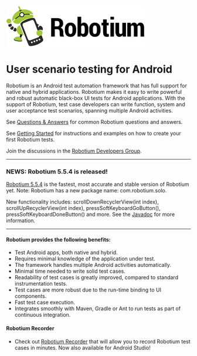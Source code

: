 ![Robotium](logo.png)

# User scenario testing for Android
Robotium is an Android test automation framework that has full support for native and hybrid applications. Robotium makes it easy to write powerful and robust automatic black-box UI tests for Android applications. With the support of Robotium, test case developers can write function, system and user acceptance test scenarios, spanning multiple Android activities.


See [Questions & Answers](https://github.com/RobotiumTech/robotium/wiki/Questions-&-Answers) for common Robotium questions and answers. 
<br>

See [Getting Started](https://github.com/RobotiumTech/robotium/wiki/Getting-Started) for instructions and examples on how to create your first Robotium tests. 
<br>

Join the discussions in the [Robotium Developers Group](http://groups.google.com/group/robotium-developers). 

----
### NEWS: Robotium 5.5.4 is released!
[Robotium 5.5.4](https://github.com/RobotiumTech/robotium/wiki/Downloads) is the fastest, most accurate and stable version of Robotium yet. Note: Robotium has a new package name: com.robotium.solo.

New functionality includes: scrollDownRecyclerView(int index), scrollUpRecyclerView(int index), pressSoftKeyboardGoButton(), pressSoftKeyboardDoneButton() and more. See the [Javadoc](http://recorder.robotium.com/javadoc/) for more information.

----

#### Robotium provides the following benefits:
  * Test Android apps, both native and hybrid.
  * Requires minimal knowledge of the application under test.
  * The framework handles multiple Android activities automatically.
  * Minimal time needed to write solid test cases.
  * Readability of test cases is greatly improved, compared to standard instrumentation tests.
  * Test cases are more robust due to the run-time binding to UI components.
  * Fast test case execution.
  * Integrates smoothly with Maven, Gradle or Ant to run tests as part of continuous integration.


#### Robotium Recorder ####
  * Check out [Robotium Recorder](http://Robotium.com) that will allow you to record Robotium test cases in minutes. Now also available for Android Studio! 
